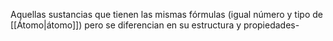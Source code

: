 
Aquellas sustancias que tienen las mismas fórmulas (igual número y tipo de [[Átomo|átomo]]) pero se diferencian en su estructura y propiedades- 